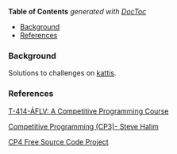 <!-- START doctoc generated TOC please keep comment here to allow auto update -->
<!-- DON'T EDIT THIS SECTION, INSTEAD RE-RUN doctoc TO UPDATE -->
**Table of Contents**  *generated with [DocToc](https://github.com/thlorenz/doctoc)*

- [Background](#background)
- [References](#references)

<!-- END doctoc generated TOC please keep comment here to allow auto update -->

### Background
Solutions to challenges on [kattis](https://open.kattis.com/).

### References
[T-414-ÁFLV: A Competitive Programming Course](https://github.com/SuprDewd/T-414-AFLV)

[Competitive Programming (CP3)- Steve Halim](https://drive.google.com/file/d/0B7RBrJBsud5YMEJZVUVmYUNGSzA/view)

[CP4 Free Source Code Project ](https://github.com/stevenhalim/cpbook-code)
